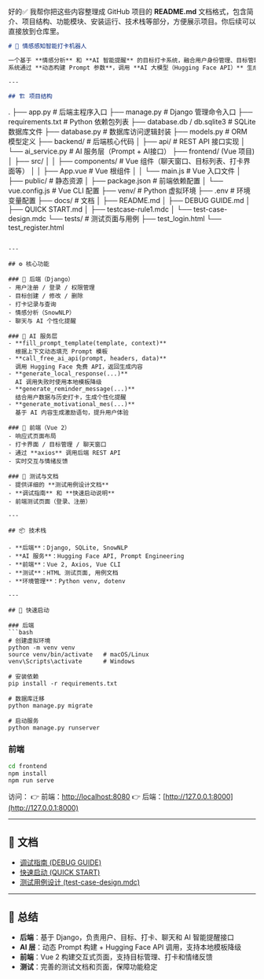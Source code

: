 好的✅ 我帮你把这些内容整理成 GitHub 项目的 **README.md** 文档格式，包含简介、项目结构、功能模块、安装运行、技术栈等部分，方便展示项目。你后续可以直接放到仓库里。

```markdown
# 🎯 情感感知智能打卡机器人

一个基于 **情感分析** 和 **AI 智能提醒** 的目标打卡系统，融合用户身份管理、目标管理、打卡记录、情感聊天及个性化提醒功能。  
系统通过 **动态构建 Prompt 参数**，调用 **AI 大模型（Hugging Face API）** 生成高质量的打卡引导语，结合 **SnowNLP** 实时分析用户情绪，更精准地引导用户完成每日打卡。

---

## 🏗️ 项目结构

```

.
├── app.py                # 后端主程序入口
├── manage.py             # Django 管理命令入口
├── requirements.txt      # Python 依赖包列表
├── database.db / db.sqlite3  # SQLite 数据库文件
├── database.py           # 数据库访问逻辑封装
├── models.py             # ORM 模型定义
├── backend/              # 后端核心代码
│   ├── api/              # REST API 接口实现
│   └── ai\_service.py     # AI 服务层（Prompt + AI接口）
├── frontend/ (Vue 项目)
│   ├── src/
│   │   ├── components/   # Vue 组件（聊天窗口、目标列表、打卡界面等）
│   │   ├── App.vue       # Vue 根组件
│   │   └── main.js       # Vue 入口文件
│   ├── public/           # 静态资源
│   ├── package.json      # 前端依赖配置
│   └── vue.config.js     # Vue CLI 配置
├── venv/                 # Python 虚拟环境
├── .env                  # 环境变量配置
├── docs/                 # 文档
│   ├── README.md
│   ├── DEBUG GUIDE.md
│   ├── QUICK START.md
│   ├── testcase-rule1.mdc
│   └── test-case-design.mdc
└── tests/                # 测试页面与用例
├── test\_login.html
└── test\_register.html

````

---

## ⚙️ 核心功能

### 🔹 后端（Django）
- 用户注册 / 登录 / 权限管理  
- 目标创建 / 修改 / 删除  
- 打卡记录与查询  
- 情感分析（SnowNLP）  
- 聊天与 AI 个性化提醒  

### 🔹 AI 服务层
- **fill_prompt_template(template, context)**  
  根据上下文动态填充 Prompt 模板  
- **call_free_ai_api(prompt, headers, data)**  
  调用 Hugging Face 免费 API，返回生成内容  
- **generate_local_response(...)**  
  AI 调用失败时使用本地模板降级  
- **generate_reminder_message(...)**  
  结合用户数据与历史打卡，生成个性化提醒  
- **generate_motivational_mes(...)**  
  基于 AI 内容生成激励语句，提升用户体验  

### 🔹 前端（Vue 2）
- 响应式页面布局  
- 打卡界面 / 目标管理 / 聊天窗口  
- 通过 **axios** 调用后端 REST API  
- 实时交互与情绪反馈  

### 🔹 测试与文档
- 提供详细的 **测试用例设计文档**  
- **调试指南** 和 **快速启动说明**  
- 前端测试页面（登录、注册）  

---

## 📦 技术栈

- **后端**：Django, SQLite, SnowNLP  
- **AI 服务**：Hugging Face API, Prompt Engineering  
- **前端**：Vue 2, Axios, Vue CLI  
- **测试**：HTML 测试页面, 用例文档  
- **环境管理**：Python venv, dotenv  

---

## 🚀 快速启动

### 后端
```bash
# 创建虚拟环境
python -m venv venv
source venv/bin/activate   # macOS/Linux
venv\Scripts\activate      # Windows

# 安装依赖
pip install -r requirements.txt

# 数据库迁移
python manage.py migrate

# 启动服务
python manage.py runserver
````

### 前端

```bash
cd frontend
npm install
npm run serve
```

访问：
👉 前端：[http://localhost:8080](http://localhost:8080)
👉 后端：[http://127.0.0.1:8000](http://127.0.0.1:8000)

---

## 📖 文档

* [调试指南 (DEBUG GUIDE)](./docs/DEBUG%20GUIDE.md)
* [快速启动 (QUICK START)](./docs/QUICK%20START.md)
* [测试用例设计 (test-case-design.mdc)](./docs/test-case-design.mdc)

---

## 🎯 总结

* **后端**：基于 Django，负责用户、目标、打卡、聊天和 AI 智能提醒接口
* **AI 层**：动态 Prompt 构建 + Hugging Face API 调用，支持本地模板降级
* **前端**：Vue 2 构建交互式页面，支持目标管理、打卡和情绪反馈
* **测试**：完善的测试文档和页面，保障功能稳定

